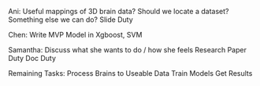 Ani:
Useful mappings of 3D brain data?
Should we locate a dataset?
Something else we can do?
Slide Duty

Chen:
Write MVP Model in Xgboost, SVM

Samantha:
Discuss what she wants to do / how she feels
Research Paper Duty
Doc Duty

Remaining Tasks:
Process Brains to Useable Data
Train Models
Get Results
